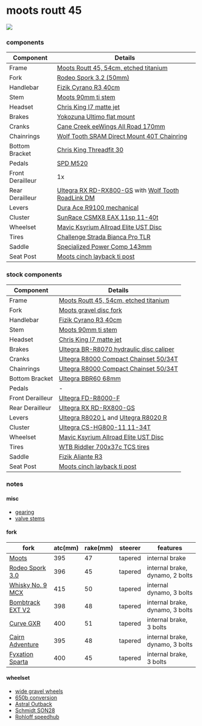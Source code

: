 # moots routt 45

![](profile.jpg)

### components

| Component | Details |
| --------- | ------- |
| Frame | [Moots Routt 45, 54cm, etched titanium](https://moots.com/bike/routt-45/) |
| Fork | [Rodeo Spork 3.2 (50mm)](https://www.rodeo-labs.com/shop/forks/rodeo-labs-spork-3-0/) |
| Handlebar | [Fizik Cyrano R3 40cm](https://www.fizik.com/us_en/cyrano-handlebar-r3-bull.html) |
| Stem | [Moots 90mm ti stem](https://shop.moots.com/collections/stems-posts-forks/products/moots-ti-stem) |
| Headset | [Chris King I7 matte jet](https://chrisking.com/products/headset-inset-7?variant=8177170055213) |
| Brakes | [Yokozuna Ultimo flat mount](https://www.yokozunausa.com/shop/yokozuna-ultimo-road-disc-brake-flat-mount-2297) |
| Cranks | [Cane Creek eeWings All Road 170mm](https://canecreek.com/product/eewings-all-road/) |
| Chainrings | [Wolf Tooth SRAM Direct Mount 40T Chainring](https://www.wolftoothcomponents.com/collections/gravel-cyclocross-road/products/direct-mount-chainrings-for-sram-cranks?variant=14781783474211#loaded) |
| Bottom Bracket | [Chris King Threadfit 30](https://chrisking.com/collections/threadfit-30) |
| Pedals | [SPD M520](https://bike.shimano.com/en-US/product/component/deore-m6000/PD-M520.html) |
| Front Derailleur | 1x |
| Rear Derailleur | [Ultegra RX RD-RX800-GS](https://bike.shimano.com/en-US/product/component/ultegra-rx/RD-RX800-GS.html) with [Wolf Tooth RoadLink DM](https://www.wolftoothcomponents.com/products/roadlink-dm) |
| Levers | [Dura Ace R9100 mechanical](https://bike.shimano.com/en-US/product/component/duraace-r9100/ST-R9100-R.html) |
| Cluster | [SunRace CSMX8 EAX 11sp 11-40t](http://www.sunrace.com/en/products/detail/csmx8) |
| Wheelset | [Mavic Ksyrium Allroad Elite UST Disc](https://shop.mavic.com/en-int/allroad-elite-ust-disc-rr0974.html) |
| Tires | [Challenge Strada Bianca Pro TLR](https://www.challengetires.com/shop/products/strada-bianca-3/55139) |
| Saddle | [Specialized Power Comp 143mm](https://www.specialized.com/us/en/power-comp/p/155836) |
| Seat Post | [Moots cinch layback ti post](https://shop.moots.com/products/moots-layback-cinch-post) |

### stock components

| Component | Details |
| --------- | ------- |
| Frame | [Moots Routt 45, 54cm, etched titanium](https://moots.com/bike/routt-45/) |
| Fork | [Moots gravel disc fork](https://moots.com/components/#forks) |
| Handlebar | [Fizik Cyrano R3 40cm](https://www.fizik.com/us_en/cyrano-handlebar-r3-bull.html) |
| Stem | [Moots 90mm ti stem](https://shop.moots.com/collections/stems-posts-forks/products/moots-ti-stem) |
| Headset | [Chris King I7 matte jet](https://chrisking.com/products/headset-inset-7?variant=8177170055213) |
| Brakes | [Ultegra BR-R8070 hydraulic disc caliper](https://bike.shimano.com/en-US/product/component/ultegra-r8000/BR-R8070-R.html) |
| Cranks | [Ultegra R8000 Compact Chainset 50/34T](https://bike.shimano.com/en-AU/product/component/ultegra-r8000/FC-R8000.html) |
| Chainrings | [Ultegra R8000 Compact Chainset 50/34T](https://bike.shimano.com/en-AU/product/component/ultegra-r8000/FC-R8000.html) |
| Bottom Bracket | [Ultegra BBR60 68mm](https://bike.shimano.com/en-EU/product/component/105-5800/SM-BBR60.html) |
| Pedals | - |
| Front Derailleur | [Ultegra FD-R8000-F](https://bike.shimano.com/en-US/product/component/ultegra-r8000/FD-R8000-F.html) |
| Rear Derailleur | [Ultegra RX RD-RX800-GS](https://bike.shimano.com/en-EU/product/component/ultegra-rx/RD-RX800-GS.html) |
| Levers | [Ultegra R8020 L](https://bike.shimano.com/en-US/product/component/ultegra-r8000/ST-R8020-L.html) and [Ultegra R8020 R](https://bike.shimano.com/en-US/product/component/ultegra-r8000/ST-R8020-R.html) |
| Cluster | [Ultegra CS-HG800-11 11-34T](https://bike.shimano.com/en-EU/product/component/ultegra-r8000/CS-HG800-11.html) |
| Wheelset | [Mavic Ksyrium Allroad Elite UST Disc](https://shop.mavic.com/en-int/allroad-elite-ust-disc-rr0974.html) |
| Tires | [WTB Riddler 700x37c TCS tires](https://www.wtb.com/products/riddler700c) |
| Saddle | [Fizik Aliante R3](https://www.fizik.com/us_en/aliante-r3.html) |
| Seat Post | [Moots cinch layback ti post](https://shop.moots.com/products/moots-layback-cinch-post) |

### notes

#### misc

* [gearing](https://www.gear-calculator.com/?GR=DERS&KB=34,50&RZ=11,13,15,17,19,21,23,25,27,30,34&UF=2281&TF=90&SL=2.6&UN=KMH&DV=ratio&GR2=DERS&KB2=40&RZ2=11,13,15,17,19,21,24,27,31,35,40&UF2=2281)
* [valve stems](https://www.universalcycles.com/shopping/product_details.php?id=106806)

#### fork

| fork | atc(mm) | rake(mm) | steerer | features |
| --- | ------- | -------- | ------- | -------- |
| [Moots](https://moots.com/components/#forks) | 395 | 47 | tapered | internal brake |
| [Rodeo Spork 3.0](https://www.rodeo-labs.com/shop/forks/rodeo-labs-spork-3-0/) | 396 | 45 | tapered | internal brake, dynamo, 2 bolts |
| [Whisky No. 9 MCX](https://whiskyparts.co/forks/no-9-mcx-fork) | 415 | 50 | tapered | internal dynamo, 3 bolts |
| [Bombtrack EXT V2](https://bombtrack.com/parts/forks/ext-fork-2-2/) | 398 | 48 | tapered | internal brake, dynamo, 3 bolts |
| [Curve GXR](https://www.curvecycling.com.au/collections/forks/products/fork-gxr-12mm-flat-mount) | 400 | 51 | tapered | internal brake, 3 bolts |
| [Cairn Adventure](https://www.cairncycles.com/products/cairn-adventure-fork) | 395 | 48 | tapered | internal brake, dynamo, 3 bolts |
| [Fyxation Sparta](https://www.fyxation.com/products/carbon-fiber-adventure-fork) | 400 | 45 | tapered | internal brake, 3 bolts |

#### wheelset

* [wide gravel wheels](https://bikepacking.com/gear/wide-gravel-wheels/)
* [650b conversion](https://bikepacking.com/gear/700c-to-650b/)
* [Astral Outback](https://astralcycling.com/collections/dirt-rims/products/outback-rim)
* [Schmidt SON28](https://nabendynamo.de/en/products/hub-dynamos/for-thru-axles/)
* [Rohloff speedhub](https://www.rohloff.de/en/products/speedhub)
